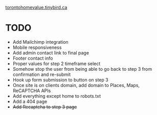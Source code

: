 [torontohomevalue.tinybird.ca](http://torontohomevalue.tinybird.ca)

# TODO
- Add Mailchimp integration
- Mobile responsiveness
- Add admin contact link to final page
- Footer contact info
- Proper values for step 2 timeframe select
- Somehow stop the user from being able to go back to step 3 from confirmation and re-submit
- Hook up form submission to button on step 3
- Once site is on clients domain, add domain to Places, Maps, ReCAPTCHA APIs
- Add everything except home to robots.txt
- Add a 404 page
- ~~Add Recaptcha to step 3 page~~